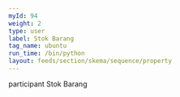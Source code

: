 ```yaml
---
myId: 94
weight: 2
type: user
label: Stok Barang
tag_name: ubuntu
run_time: /bin/python
layout: feeds/section/skema/sequence/property
---
```

participant Stok Barang

